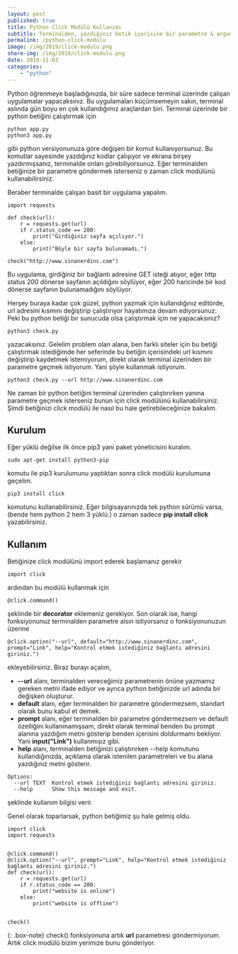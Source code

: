 ```yaml
---
layout: post
published: true
title: Python Click Modülü Kullanımı
subtitle: Terminalden, yazdığınız betik içerisine bir parametre & arguman göndermek için rahatlıkla kullanabileceğiniz bir paket.
permalink: /python-click-modulu
image: /img/2019/click-modulu.png
share-img: /img/2019/click-modulu.png
date: 2019-11-03
categories:
    - "python"
---
```


Python öğrenmeye başladığınızda, bir süre sadece terminal üzerinde çalışan uygulamalar yapacaksınız. Bu uygulamaları küçümsemeyin sakın, terminal aslında gün boyu en çok kullandığımız araçlardan biri. 
Terminal üzerinde bir python betiğini çalıştırmak için
```
python app.py
python3 app.py
```
gibi python versiyonunuza göre değişen bir komut kullanıyorsunuz. Bu komutlar sayesinde yazdığınız kodlar çalışıyor ve ekrana birşey yazdırmışsanız, terminalde onları görebiliyorsunuz. Eğer terminalden betiğinize bir parametre göndermek isterseniz o zaman click modülünü kullanabilirsiniz.

Beraber terminalde çalışan basit bir uygulama yapalım.

```
import requests

def check(url):   
    r = requests.get(url)  
    if r.status_code == 200:  
        print("Girdiğiniz sayfa açılıyor.")  
    else:  
        print("Böyle bir sayfa bulunamadı.")

check("http://www.sinanerdinc.com")
```     
Bu uygulama, girdiğiniz bir bağlantı adresine GET isteği atıyor, eğer http status 200 dönerse sayfanın açıldığını söylüyor, eğer 200 haricinde bir kod dönerse sayfanın bulunamadığını söylüyor.

Herşey buraya kadar çok güzel, python yazmak için kullandığınız editörde, url adresini kısmını değiştirip çalıştırıyor hayatımıza devam ediyorsunuz.  Peki bu python betiği bir sunucuda olsa çalıştırmak için ne yapacaksınız?
```
python3 check.py
```
yazacaksınız. Gelelim problem olan alana, ben farklı siteler için bu betiği çalıştırmak istediğimde her seferinde bu betiğin içerisindeki url kısmını değiştirip kaydetmek istemiyorum, direkt olarak terminal üzerinden bir parametre geçmek istiyorum. Yani şöyle kullanmak istiyorum.
```
python3 check.py --url http://www.sinanerdinc.com
```
Ne zaman bir python betiğini terminal üzerinden çalıştırırken yanına parametre geçmek isterseniz bunun için click modülünü kullanabilirsiniz. Şimdi betiğinizi click modülü ile nasıl bu hale getirebileceğinize bakalım.

## Kurulum
Eğer yüklü değilse ilk önce pip3 yani paket yöneticisini kuralım.

```
sudo apt-get install python3-pip
```

komutu ile pip3 kurulumunu yaptıktan sonra click modülü kurulumuna geçelim.
```
pip3 install click
```
komutunu kullanabilirsiniz. Eğer bilgisayarınızda tek python sürümü varsa, (bende hem python 2 hem 3 yüklü.) o zaman sadece **pip install click** yazabilirsiniz.

## Kullanım
Betiğinize click modülünü import ederek başlamanız gerekir
```
import click
```
ardından bu modülü kullanmak için
```
@click.command()
```
şeklinde bir **decorator** eklemeniz gerekiyor. Son olarak ise, hangi fonksiyonunuz terminalden parametre alsın istiyorsanız o fonksiyonunuzun üzerine
```
@click.option("--url", default="http://www.sinanerdinc.com", prompt="Link", help="Kontrol etmek istediğiniz bağlantı adresini giriniz.")
```
ekleyebilirsiniz. Biraz burayı açalım,
 - **--url** alanı, terminalden vereceğimiz parametrenin önüne yazmamız gereken metni ifade ediyor ve ayrıca python betiğinizde url adında   bir değişken oluşturur.
  - **default** alanı, eğer terminalden bir parametre göndermezsem, standart olarak bunu kabul et demek.
  - **prompt** alanı, eğer terminalden bir parametre göndermezsem ve default özelliğini kullanmamışsam, direkt olarak terminal benden bu
   prompt alanına yazdığım metni gösterip benden içerisini doldurmamı
   bekliyor. Yani **input("Link")** kullanmışız gibi.
  - **help** alanı, terminalden betiğinizi çalıştırırken --help komutunu kullandığınızda, açıklama olarak istenilen parametreleri ve bu alana yazdığınız metni gösterir.
```
Options:
  --url TEXT  Kontrol etmek istediğiniz bağlantı adresini giriniz.
  --help      Show this message and exit.
```
şeklinde kullanım bilgisi verir.

Genel olarak toparlarsak, python betiğimiz şu hale gelmiş oldu.
```
import click  
import requests  
  
  
@click.command()  
@click.option("--url", prompt="Link", help="Kontrol etmek istediğiniz bağlantı adresini giriniz.")  
def check(url):  
    r = requests.get(url)  
    if r.status_code == 200:  
        print("website is online")  
    else:  
        print("website is offline")  
  
  
check()
```

{: .box-note}
check() fonksiyonuna artık **url** parametresi göndermiyorum. Artık click modülü bizim yerimize bunu gönderiyor.

